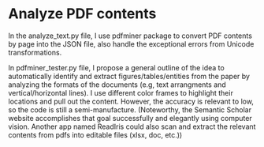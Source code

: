 # Analyze PDF contents

In the analyze_text.py file, I use pdfminer package to convert PDF contents by page into the JSON file, also handle the exceptional errors from Unicode transformations. 

In pdfminer_tester.py file, I propose a general outline of the idea to automatically identify and extract figures/tables/entities from the paper by analyzing the formats of the documents (e.g, text arrangments and vertical/horizontal lines). I use different color frames to highlight their locations and pull out the content. However, the accuracy is relevant to low, so the code is still a semi-manufacture. (Noteworthy, the Semantic Scholar website accomplishes that goal successfully and elegantly using computer vision. Another app named ReadIris could also scan and extract the relevant contents from pdfs into editable files (xlsx, doc, etc.))
